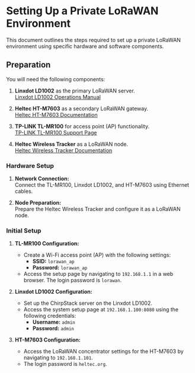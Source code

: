 # Setting Up a Private LoRaWAN Environment

This document outlines the steps required to set up a private LoRaWAN environment using specific hardware and software components.

## Preparation

You will need the following components:

1. **Linxdot LD1002** as the primary LoRaWAN server.  
   [Linxdot LD1002 Operations Manual](https://living-huang.gitbook.io/linxdot-ld1002-operations-manual)

2. **Heltec HT-M7603** as a secondary LoRaWAN gateway.  
   [Heltec HT-M7603 Documentation](https://docs.heltec.cn/en/gateway/ht-m7603/index.html)

3. **TP-LINK TL-MR100** for access point (AP) functionality.  
   [TP-LINK TL-MR100 Support Page](https://www.tp-link.com/tw/support/download/tl-mr100/)

4. **Heltec Wireless Tracker** as a LoRaWAN node.  
   [Heltec Wireless Tracker Documentation](https://docs.heltec.cn/en/node/esp32/wireless_tracker/index.html)

### Hardware Setup

1. **Network Connection:**  
   Connect the TL-MR100, Linxdot LD1002, and HT-M7603 using Ethernet cables.

2. **Node Preparation:**  
   Prepare the Heltec Wireless Tracker and configure it as a LoRaWAN node.

### Initial Setup

1. **TL-MR100 Configuration:**
   - Create a Wi-Fi access point (AP) with the following settings:
     - **SSID:** `lorawan_ap`
     - **Password:** `lorawan_ap`
   - Access the setup page by navigating to `192.168.1.1` in a web browser. The login password is `lorawan`.

2. **Linxdot LD1002 Configuration:**
   - Set up the ChirpStack server on the Linxdot LD1002.
   - Access the system setup page at `192.168.1.100:8080` using the following credentials:
     - **Username:** `admin`
     - **Password:** `admin`

3. **HT-M7603 Configuration:**
   - Access the LoRaWAN concentrator settings for the HT-M7603 by navigating to `192.168.1.101`.
   - The login password is `heltec.org`.


